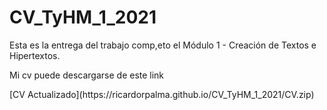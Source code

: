# CV_TyHM_1_2021

Esta es la entrega del trabajo comp,eto el Módulo 1 - Creación de Textos e Hipertextos.

<p>

Mi cv puede descargarse de este link
<p>
[CV Actualizado](https://ricardorpalma.github.io/CV_TyHM_1_2021/CV.zip)
  
  
  
